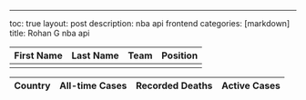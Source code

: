 ---
toc: true
layout: post
description: nba api frontend
categories: [markdown]
title: Rohan G nba api 

<html>
<!-- HTML table fragment for page -->
<table>
  <thead>
  <tr>
    <th>First Name</th>
    <th>Last Name</th>
    <th>Team</th>
    <th>Position</th>
  </tr>
  </thead>
  <tbody>
    <td id="firstname"></td>
    <td id="lastname"></td>
    <td id="team"></td>
    <td id="position"></td>
  </tbody>
</table>

<table>
  <thead>
  <tr>
    <th>Country</th>
    <th>All-time Cases</th>
    <th>Recorded Deaths</th>
    <th>Active Cases</th>
  </tr>
  </thead>
  <tbody id="result">
    <!-- generated rows -->
  </tbody>
</table>

<!-- Script is layed out in a sequence (no function) and will execute when page is loaded -->

</html>
<script>
  // prepare HTML result container for new output
  const resultContainer = document.getElementById("result");

  // prepare fetch options
  const url = "http://localhost:8085/api/nba/daily";

  const options = {
    method: 'GET', // *GET, POST, PUT, DELETE, etc.
    mode: 'cors', // no-cors, *cors, same-origin
    cache: 'default', // *default, no-cache, reload, force-cache, only-if-cached
    credentials: 'omit', // include, *same-origin, omit
    headers: {
      'Content-Type': 'application/json'
      // 'Content-Type': 'application/x-www-form-urlencoded',
    },
  };

  // fetch the API
  fetch(url, options)
    // response is a RESTful "promise" on any successful fetch
    .then(response => {
      // check for response errors
      if (response.status !== 200) {
          const errorMsg = 'Database response error: ' + response.status;
          console.log(errorMsg);
          const tr = document.createElement("tr");
          const td = document.createElement("td");
          td.innerHTML = errorMsg;
          tr.appendChild(td);
          resultContainer.appendChild(tr);
          return;
      }
      // valid response will have json data
      response.json().then(data => {
          console.log(data);

          // World Data
          document.getElementById("firstname").innerHTML = data.first_name;
          document.getElementById("lastname").innerHTML = data.last_name;
          document.getElementById("team").innerHTML = data.team.division.full_name;
          document.getElementById("position").innerHTML = data.position;
      })
  })
  // catch fetch errors (ie ACCESS to server blocked)
  .catch(err => {
    console.error(err);
    const tr = document.createElement("tr");
    const td = document.createElement("td");
    td.innerHTML = err;
    tr.appendChild(td);
    resultContainer.appendChild(tr);
  });
</script>
